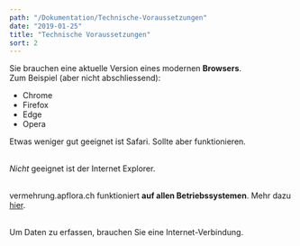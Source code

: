 ```yaml
---
path: "/Dokumentation/Technische-Voraussetzungen"
date: "2019-01-25"
title: "Technische Voraussetzungen"
sort: 2
---
```


Sie brauchen eine aktuelle Version eines modernen **Browsers**.<br/>
Zum Beispiel (aber nicht abschliessend):
- Chrome
- Firefox
- Edge
- Opera

Etwas weniger gut geeignet ist Safari. Sollte aber funktionieren.<br/><br/>

_Nicht_ geeignet ist der Internet Explorer.<br/><br/>

vermehrung.apflora.ch funktioniert **auf allen Betriebssystemen**. Mehr dazu [hier](/Dokumentation/PWA/).<br/><br/>

Um Daten zu erfassen, brauchen Sie eine Internet-Verbindung.
